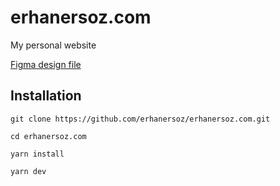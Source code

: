 # erhanersoz.com

My personal website

[Figma design file](https://www.figma.com/file/vRgIM30qYT4ZtdU9umkTHt/erhanersoz.com-v1?node-id=0%3A1)

## Installation
```git clone https://github.com/erhanersoz/erhanersoz.com.git```

```cd erhanersoz.com```

```yarn install```

```yarn dev```
